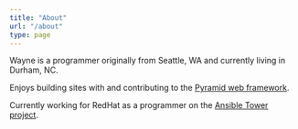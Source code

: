 ```yaml
---
title: "About"
url: "/about"
type: page
---
```


Wayne is a programmer originally from Seattle, WA and currently living in Durham, NC.

Enjoys building sites with and contributing to the [Pyramid web framework](http://www.pylonsproject.org/).

Currently working for RedHat as a programmer on the [Ansible Tower project](http://www.ansible.com/tower).

